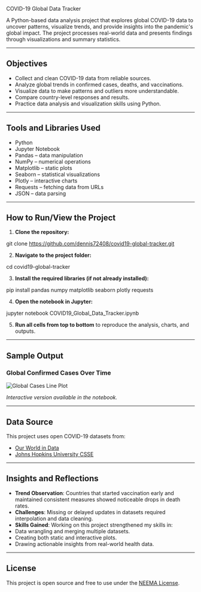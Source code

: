 COVID-19 Global Data Tracker

A Python-based data analysis project that explores global COVID-19 data to uncover patterns, visualize trends, and provide insights into the pandemic's global impact. The project processes real-world data and presents findings through visualizations and summary statistics.

---

## Objectives

- Collect and clean COVID-19 data from reliable sources.
- Analyze global trends in confirmed cases, deaths, and vaccinations.
- Visualize data to make patterns and outliers more understandable.
- Compare country-level responses and results.
- Practice data analysis and visualization skills using Python.

---

## Tools and Libraries Used

- Python
- Jupyter Notebook
- Pandas – data manipulation
- NumPy – numerical operations
- Matplotlib – static plots
- Seaborn – statistical visualizations
- Plotly – interactive charts
- Requests – fetching data from URLs
- JSON – data parsing

---

## How to Run/View the Project

1. **Clone the repository:**

git clone https://github.com/dennis72408/covid19-global-tracker.git

2. **Navigate to the project folder:**

cd covid19-global-tracker

3. **Install the required libraries (if not already installed):**

pip install pandas numpy matplotlib seaborn plotly requests

4. **Open the notebook in Jupyter:**

jupyter notebook COVID19_Global_Data_Tracker.ipynb

5. **Run all cells from top to bottom** to reproduce the analysis, charts, and outputs.

---

## Sample Output

### Global Confirmed Cases Over Time

![Global Cases Line Plot](images/global_cases_plot.png)

*Interactive version available in the notebook.*

---

## Data Source

This project uses open COVID-19 datasets from:

- [Our World in Data](https://github.com/owid/covid-19-data)
- [Johns Hopkins University CSSE](https://github.com/CSSEGISandData/COVID-19)

---

## Insights and Reflections

- **Trend Observation**: Countries that started vaccination early and maintained consistent measures showed noticeable drops in death rates.
- **Challenges**: Missing or delayed updates in datasets required interpolation and data cleaning.
- **Skills Gained**: Working on this project strengthened my skills in:
- Data wrangling and merging multiple datasets.
- Creating both static and interactive plots.
- Drawing actionable insights from real-world health data.

---

## License

This project is open source and free to use under the [NEEMA License](LICENSE).
